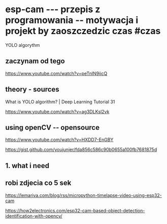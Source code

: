 # esp-cam --- przepis z programowania -- motywacja i projekt by zaoszczedzic czas #czas
YOLO algorythm

## zaczynam od tego

https://www.youtube.com/watch?v=peTnIN9iicQ




## theory - sources

What is YOLO algorithm? | Deep Learning Tutorial 31

https://www.youtube.com/watch?v=ag3DLKsl2vk


## using openCV -- opensource 

https://www.youtube.com/watch?v=HXDD7-EnGBY


https://gist.github.com/youjunjer/fda856c586c90b0655a100fb7681875d

## 1. what i need

## robi zdjecia co 5 sek

https://lemariva.com/blog/rss/micropython-timelapse-video-using-esp32-cam


https://how2electronics.com/esp32-cam-based-object-detection-identification-with-opencv/
